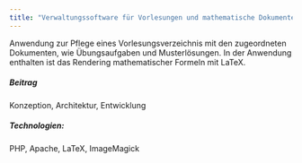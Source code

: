 ```yaml
---
title: "Verwaltungssoftware für Vorlesungen und mathematische Dokumente"
---
```

Anwendung zur Pflege eines Vorlesungsverzeichnis mit den zugeordneten Dokumenten, wie Übungsaufgaben und Musterlösungen.
In der Anwendung enthalten ist das Rendering mathematischer Formeln mit LaTeX. 

##### Beitrag
Konzeption, Architektur, Entwicklung

##### Technologien:
PHP, Apache, LaTeX, ImageMagick
